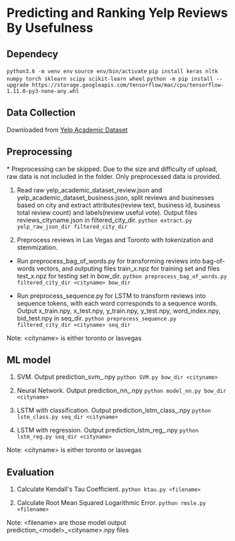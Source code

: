 # Predicting and Ranking Yelp Reviews By Usefulness

## Dependecy
`python3.6 -m venv env`
`source env/bin/activate`
`pip install keras nltk numpy torch sklearn scipy scikit-learn wheel` 
`python -m pip install --upgrade https://storage.googleapis.com/tensorflow/mac/cpu/tensorflow-1.11.0-py3-none-any.whl`

## Data Collection
Downloaded from [Yelp Academic Dataset](https://www.yelp.com/dataset) 

## Preprocessing
\* Preprocessing can be skipped. Due to the size and difficulty of upload, raw data is not included in the folder. Only preprocessed data is provided.
1. 	Read raw yelp_academic_dataset_review.json and yelp_academic_dataset_business.json, split reviews and businesses based on city and extract attributes(review text, business id, business total review count) and labels(review useful vote). Output files reviews_cityname.json in filtered_city_dir. 
	`python extract.py yelp_raw_json_dir filtered_city_dir`

2. 	Preprocess reviews in Las Vegas and Toronto with tokenization and stemmization. 
 - Run preprocess_bag_of_words.py for transforming reviews into bag-of-words vectors, and outputing files train_x.npz for training set and files test_x.npz for testing set in bow_dir. 
 	`python preprocess_bag_of_words.py filtered_city_dir <cityname> bow_dir`

 - Run preprocess_sequence.py for LSTM to transform reviews into sequence tokens, with each word corresponds to a sequence words. Output x_train.npy, x_test.npy, y_train.npy, y_test.npy, word_index.npy, bid_test.npy in seq_dir. 
	`python preprocess_sequence.py filtered_city_dir <cityname> seq_dir`
	
Note: \<cityname\> is either toronto or lasvegas

## ML model
1.	SVM. Output prediction_svm_<cityname>.npy
 	`python SVM.py bow_dir <cityname>`

2.	Neural Network. Output prediction_nn_<cityname>.npy
 	`python model_nn.py bow_dir <cityname>`

3.	LSTM with classification. Output prediction_lstm_class_<cityname>.npy
 	`python lstm_class.py seq_dir <cityname>`

4.	LSTM with regression. Output prediction_lstm_reg_<cityname>.npy
 	`python lstm_reg.py seq_dir <cityname>`
	
Note: \<cityname\> is either toronto or lasvegas
	
## Evaluation
1. 	Calculate Kendall's Tau Coefficient. 
	`python ktau.py <filename>`

2.	Calculate Root Mean Squared Logarithmic Error. 
	`python rmsle.py <filename>`
	
Note: \<filename\> are those model output prediction_\<model\>_\<cityname\>.npy files
